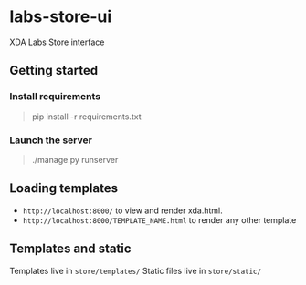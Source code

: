 # labs-store-ui
XDA Labs Store interface

## Getting started

### Install requirements
> pip install -r requirements.txt

### Launch the server
> ./manage.py runserver

## Loading templates
- `http://localhost:8000/` to view and render xda.html.
- `http://localhost:8000/TEMPLATE_NAME.html` to render any other template

## Templates and static
Templates live in `store/templates/`
Static files live in `store/static/`
